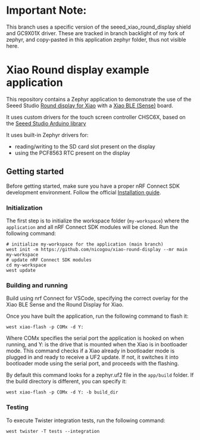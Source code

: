 # Important Note:

This branch uses a specific version of the seeed_xiao_round_display shield and GC9X01X driver. These are tracked in branch backlight of my fork of zephyr, and copy-pasted in this application zephyr folder, thus not visible here.

# Xiao Round display example application

This repository contains a Zephyr application to demonstrate the use of the Seeed Studio [Round display for Xiao][display] with a [Xiao BLE (Sense)][xiao_ble] board.

[display]: https://wiki.seeedstudio.com/get_start_round_display/
[xiao_ble]: https://wiki.seeedstudio.com/XIAO_BLE/

It uses custom drivers for the touch screen controller CHSC6X, based on the [Seeed Studio Arduino library](https://github.com/Seeed-Studio/Seeed_Arduino_RoundDisplay)

It uses built-in Zephyr drivers for:

- reading/writing to the SD card slot present on the display
- using the PCF8563 RTC present on the display

## Getting started

Before getting started, make sure you have a proper nRF Connect SDK development environment.
Follow the official
[Installation guide](https://developer.nordicsemi.com/nRF_Connect_SDK/doc/latest/nrf/getting_started.html).

### Initialization

The first step is to initialize the workspace folder (``my-workspace``) where
the ``application`` and all nRF Connect SDK modules will be cloned. Run the following
command:

```shell
# initialize my-workspace for the application (main branch)
west init -m https://github.com/nicogou/xiao-round-display --mr main my-workspace
# update nRF Connect SDK modules
cd my-workspace
west update
```

### Building and running

Build using nrf Connect for VSCode, specifying the correct overlay for the Xiao BLE Sense and the Round Display for Xiao.

Once you have built the application, run the following command to flash it:

```shell
west xiao-flash -p COMx -d Y:
```
Where COMx specifies the serial port the application is hooked on when running, and Y: is the drive that is mounted when the Xiao is in bootloader mode.
This command checks if a Xiao already in bootloader mode is plugged in and ready to receive a UF2 update. If not, it switches it into bootloader mode
using the serial port, and proceeds with the flashing.

By default this command looks for a zephyr.uf2 file in the `app/build` folder. If the build directory is different, you can specify it:
```shell
west xiao-flash -p COMx -d Y: -b build_dir
```

### Testing

To execute Twister integration tests, run the following command:

```shell
west twister -T tests --integration
```
